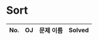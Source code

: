 # Sort


|          No.          |        OJ        |        문제 이름         |        Solved         |
| :-----: |  :--------: |:---------------------: | :-----: |

